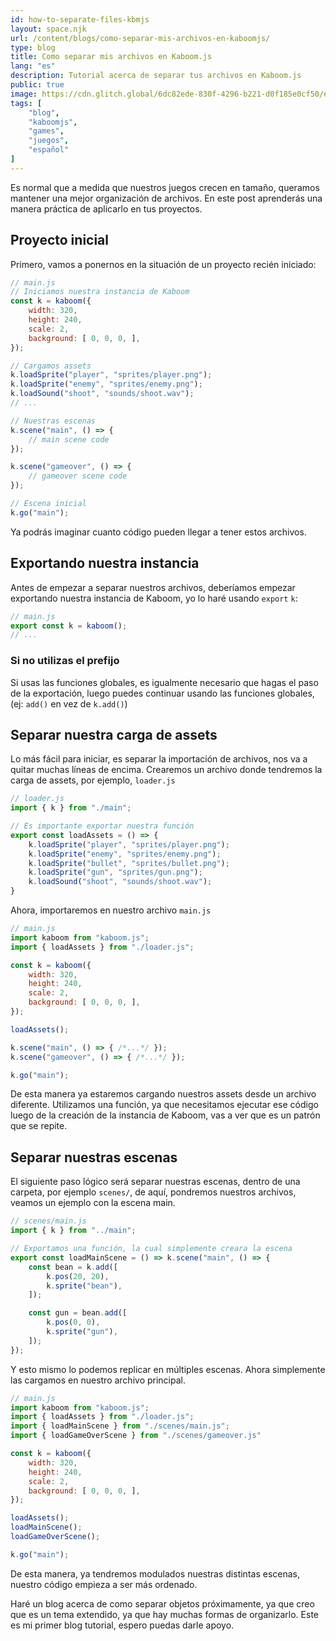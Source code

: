 ```yaml
---
id: how-to-separate-files-kbmjs
layout: space.njk
url: /content/blogs/como-separar-mis-archivos-en-kaboomjs/
type: blog
title: Como separar mis archivos en Kaboom.js
lang: "es"
description: Tutorial acerca de separar tus archivos en Kaboom.js
public: true
image: https://cdn.glitch.global/6dc82ede-830f-4296-b221-d0f185e0cf50/ea1106d2-a4eb-49db-837a-c49b3a3a1bdc.image.png?v=1705955046911
tags: [
    "blog",
    "kaboomjs",
    "games",
    "juegos",
    "español"
]
---
```

Es normal que a medida que nuestros juegos crecen en tamaño, queramos mantener una mejor organización de archivos. En este post aprenderás una manera práctica de aplicarlo en tus proyectos.

## Proyecto inicial

Primero, vamos a ponernos en la situación de un proyecto recién iniciado:

```js
// main.js
// Iniciamos nuestra instancia de Kaboom
const k = kaboom({
    width: 320,
    height: 240,
    scale: 2,
    background: [ 0, 0, 0, ],
});

// Cargamos assets
k.loadSprite("player", "sprites/player.png");
k.loadSprite("enemy", "sprites/enemy.png");
k.loadSound("shoot", "sounds/shoot.wav");
// ...

// Nuestras escenas
k.scene("main", () => {
    // main scene code
});

k.scene("gameover", () => {
    // gameover scene code
});

// Escena inicial
k.go("main");
```

Ya podrás imaginar cuanto código pueden llegar a tener estos archivos.

## Exportando nuestra instancia

Antes de empezar a separar nuestros archivos, deberíamos empezar exportando nuestra instancia de Kaboom, yo lo haré usando `export` `k`:

```js
// main.js
export const k = kaboom();
// ...
``` 
### Si no utilizas el prefijo
Si usas las funciones globales, es igualmente necesario que hagas el paso de la exportación, luego puedes continuar usando las funciones globales, (ej: `add()` en vez de `k.add()`)

## Separar nuestra carga de assets

Lo más fácil para iniciar, es separar la importación de archivos, nos va a quitar muchas líneas de encima. Crearemos un archivo donde tendremos la carga de assets, por ejemplo, `loader.js`

```js
// loader.js
import { k } from "./main";

// Es importante exportar nuestra función
export const loadAssets = () => {
    k.loadSprite("player", "sprites/player.png");
    k.loadSprite("enemy", "sprites/enemy.png");
    k.loadSprite("bullet", "sprites/bullet.png");
    k.loadSprite("gun", "sprites/gun.png");
    k.loadSound("shoot", "sounds/shoot.wav");
}
```

Ahora, importaremos en nuestro archivo `main.js`

```js
// main.js
import kaboom from "kaboom.js";
import { loadAssets } from "./loader.js";

const k = kaboom({
    width: 320,
    height: 240,
    scale: 2,
    background: [ 0, 0, 0, ],
});

loadAssets();

k.scene("main", () => { /*...*/ });
k.scene("gameover", () => { /*...*/ });

k.go("main");
```

De esta manera ya estaremos cargando nuestros assets desde un archivo diferente. Utilizamos una función, ya que necesitamos ejecutar ese código luego de la creación de la instancia de Kaboom, vas a ver que es un patrón que se repite. 

## Separar nuestras escenas

El siguiente paso lógico será separar nuestras escenas, dentro de una carpeta, por ejemplo `scenes/`, de aquí, pondremos nuestros archivos, veamos un ejemplo con la escena main.

```js
// scenes/main.js
import { k } from "../main";

// Exportamos una función, la cual simplemente creara la escena
export const loadMainScene = () => k.scene("main", () => {
    const bean = k.add([
        k.pos(20, 20),
        k.sprite("bean"),
    ]);

    const gun = bean.add([
        k.pos(0, 0),
        k.sprite("gun"),
    ]);
});
```

Y esto mismo lo podemos replicar en múltiples escenas. Ahora simplemente las cargamos en nuestro archivo principal.

```js
// main.js
import kaboom from "kaboom.js";
import { loadAssets } from "./loader.js";
import { loadMainScene } from "./scenes/main.js";
import { loadGameOverScene } from "./scenes/gameover.js"

const k = kaboom({
    width: 320,
    height: 240,
    scale: 2,
    background: [ 0, 0, 0, ],
});

loadAssets();
loadMainScene();
loadGameOverScene();

k.go("main");
```

De esta manera, ya tendremos modulados nuestras distintas escenas, nuestro código empieza a ser más ordenado.

Haré un blog acerca de como separar objetos próximamente, ya que creo que es un tema extendido, ya que hay muchas formas de organizarlo. Este es mi primer blog tutorial, espero puedas darle apoyo.

